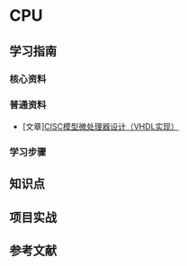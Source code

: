 # CPU

## 学习指南

### 核心资料

### 普通资料

* [文章][CISC模型微处理器设计（VHDL实现）](https://blog.csdn.net/longronglin/article/details/1055388)

### 学习步骤

## 知识点

## 项目实战

## 参考文献

